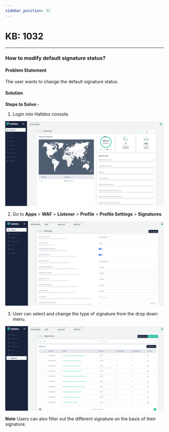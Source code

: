 ```yaml
---
sidebar_position: 32
---
```


# KB: 1032
-----------

### **How to modify default signature status?**

#### **Problem Statement**

The user wants to change the default signature status.

#### **Solution**

**Steps to Solve**:-

1. Login into Haltdos console.

![kb-1032](/img/waf/v7/kb/overview_kb_1032_1.png)

2. Go to **Apps** > **WAF** > **Listener** > **Profile** > **Profile Settings** > **Signatures**.

![kb-1032](/img/waf/v7/kb/settings_kb_1032_2.png)

3. User can select and change the type of signature from the drop down menu.

![kb-1032](/img/waf/v7/kb/signature_kb_1032_3.png)

**Note**  Users can also filter out the different signature on the basis of their signature.
